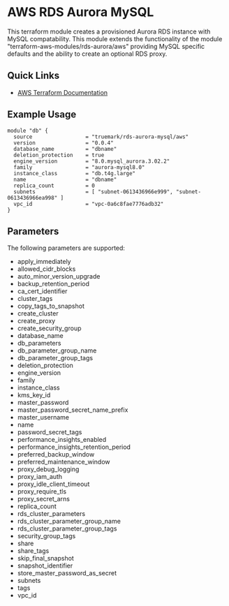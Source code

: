 # AWS RDS Aurora MySQL

This terraform module creates a provisioned Aurora RDS instance with MySQL
compatability. This module extends the functionality of the module
"terraform-aws-modules/rds-aurora/aws" providing MySQL specific defaults
and the ability to create an optional RDS proxy.

## Quick Links
 * [AWS Terraform Documentation](https://registry.terraform.io/providers/hashicorp/aws/latest/docs)

## Example Usage
```
module "db" {
  source                 = "truemark/rds-aurora-mysql/aws"
  version                = "0.0.4"
  database_name          = "dbname"
  deletion_protection    = true
  engine_version         = "8.0.mysql_aurora.3.02.2"
  family                 = "aurora-mysql8.0"
  instance_class         = "db.t4g.large"
  name                   = "dbname"
  replica_count          = 0
  subnets                = [ "subnet-0613436966e999", "subnet-0613436966ea998" ]
  vpc_id                 = "vpc-0a6c8fae7776adb32"
}
```
## Parameters
The following parameters are supported:

- apply_immediately
- allowed_cidr_blocks
- auto_minor_version_upgrade
- backup_retention_period
- ca_cert_identifier
- cluster_tags
- copy_tags_to_snapshot
- create_cluster
- create_proxy
- create_security_group
- database_name
- db_parameters
- db_parameter_group_name
- db_parameter_group_tags
- deletion_protection
- engine_version
- family
- instance_class
- kms_key_id
- master_password
- master_password_secret_name_prefix
- master_username
- name
- password_secret_tags
- performance_insights_enabled
- performance_insights_retention_period
- preferred_backup_window
- preferred_maintenance_window
- proxy_debug_logging
- proxy_iam_auth
- proxy_idle_client_timeout
- proxy_require_tls
- proxy_secret_arns
- replica_count
- rds_cluster_parameters
- rds_cluster_parameter_group_name
- rds_cluster_parameter_group_tags
- security_group_tags
- share
- share_tags
- skip_final_snapshot
- snapshot_identifier
- store_master_password_as_secret
- subnets
- tags
- vpc_id
